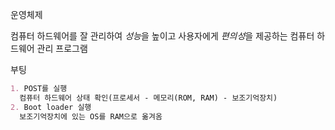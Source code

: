 운영체제

컴퓨터 하드웨어를 잘 관리하여 *성능*을 높이고 사용자에게 *편의성*을 제공하는 컴퓨터 하드웨어 관리 프로그램

부팅
```markdown
1. POST를 실행
  컴퓨터 하드웨어 상태 확인(프로세서 - 메모리(ROM, RAM) - 보조기억장치)
2. Boot loader 실행
  보조기억장치에 있는 OS를 RAM으로 옮겨옴
```

